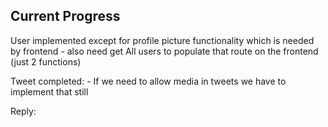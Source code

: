 

## Current Progress

User implemented except for profile picture functionality which is needed by frontend
    - also need get All users to populate that route on the frontend (just 2 functions)

Tweet completed: 
    - If we need to allow media in tweets we have to implement that still

Reply:
